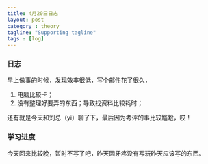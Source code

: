 ```yaml
---
title: 4月20日日志
layout: post
category : theory
tagline: "Supporting tagline"
tags : [log]
---
```


### 日志
   早上做事的时候，发现效率很低，写个邮件花了很久，
   1. 电脑比较卡；
   2. 没有整理好要弄的东西；导致找资料比较耗时；
   
   还有就是今天和刘总（yi）聊了下，最后因为考评的事比较尴尬，哎！
   

### 学习进度
   今天回来比较晚，暂时不写了吧，昨天因牙疼没有写玩昨天应该写的东西。
  
  
  
   
